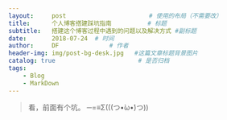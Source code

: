 ```yaml
---
layout:     post   				       # 使用的布局（不需要改）
title:      个人博客搭建踩坑指南          # 标题 
subtitle:   搭建这个博客过程中遇到的问题以及解决方式 #副标题
date:       2018-07-24	# 时间
author:     DF 				# 作者
header-img: img/post-bg-desk.jpg   #这篇文章标题背景图片
catalog: true 						# 是否归档
tags:
    - Blog
    - MarkDown
---
```


> 看，前面有个坑。    ─=≡Σ(((つ•̀ω•́)つ))